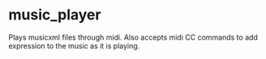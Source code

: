 # music_player
Plays musicxml files through midi.  Also accepts midi CC commands to add expression to the music as it is playing.
